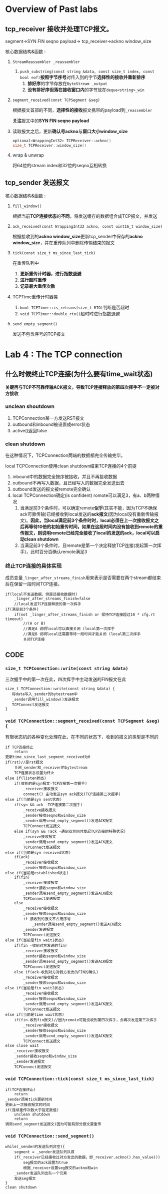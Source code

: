 # Overview of Past labs

## tcp_receiver 接收并处理TCP报文。

segment->SYN FIN seqno payload-> tcp_receiver->ackno window_size

核心数据结构&函数 :

1. `StreamReassembler _reassembler`

   1. `push_substring(const string &data, const size_t index, const bool eof)`**按照字节序号**对传入到的字节**选择性的接收并重新排序**
      1. **排好序**的字节存放在`ByteStream _output`
      2. **没有排好序但落在接收窗口内**的字节放在`deque<string>_win`

2. `segment_received(const TCPSegment &seg)`

   根据报文首部的不同，**选择性的接收**报文携带的payload到`_reassembler`

   **关注**报文中的**SYN FIN seqno payload**

3. 读取报文之后，更新**确认号ackno**与**窗口大小window_size**

   ```c++
   optional<WrappingInt32> TCPReceiver::ackno() 
   size_t TCPReceiver::window_size()
   ```

4. wrap & unwrap

   将64位的stream index和32位的seqno互相转换

## tcp_sender 发送报文

核心数据结构&函数 :

1. `fill_window()`

   根据当前**TCP连接状态**的**不同**，将发送缓存的数据组合成TCP报文，并发送

2. `ack_received(const WrappingInt32 ackno, const uint16_t window_size) `

   根据接收到的**ackno window_size**更新tcp_sender中保存的**ackno window_size**，并在重传队列中删除传输结束的报文

3. `tick(const size_t ms_since_last_tick)`

   在重传队列中

   1. **更新重传计时器，进行指数退避**
   2. **进行超时重传**
   3. **记录最大重传次数**

4. TCPTime重传计时器类

   1. `bool TCPTimer::is_retrans(size_t RTO)`判断是否超时
   2. `void TCPTimer::double_rto()`超时时进行指数退避

5. `send_empty_segment()`

   发送不包含序号的TCP报文

# Lab 4 : The TCP connection

## 什么时候终止TCP连接(为什么要有time_wait状态)

**关键再与TCP不可靠传输ACK报文，导致TCP连接释放的第四次挥手不一定被对方接收**

### unclean shoutdown

1. TCPConnection某一方发送RST报文
2. outbound和inbound被设置成error状态
3. active()返回false

### clean shutdown

在这种情况下，TCPConnection两端的数据都完全传输完毕。

local TCPConnection使用clean shutdown结束TCP连接的4个前提

1. inbound中的数据完全按序被接收，并且不再接收数据
2. outbound不再写入数据，且已经写入的数据完全发送出去
3. outbound发送的报文被remote完全确认
4. local TCPConnection确定(is confident) romote可以满足3，有a、b两种情况
   1. 当满足前3个条件时，可以确定remote**似乎**(其实不能，因为TCP不确保ack可靠传输)已经接收到local发送的**ack报文**(因为local没有重新传输报文)。**因此，当local满足前3个条件时时，local必须在上一次接收报文之后再等待10倍的初始重传时间，如果在这段时间内没有接收到remote的重传报文，则说明remote已经完全接收了local的发送的ack，local可以启动clean shutdown**
   2. 当满足前3个条件时，且remote是第一个决定释放TCP连接(发起第一次挥手)，此时百分百确认remote满足3

### 终止TCP连接的具体实现

成员变量`_linger_after_streams_finish`用来表示是否需要在两个stream都结束后在保留一段时间TCP连接。

```
if(local不发送数据，但是还接收数据时)
	_linger_after_streams_finish=false
	//local发送TCP连接释放的第一次挥手
if(满足前3个条件)
	if(not _linger_after_streams_finish or 保持TCP连接超过10 * cfg.rt timeout)
        //(A or B)
        //满足A 说明local可以直接关闭 (local第一次挥手
        //满足B 说明local还需要等待一段时间才能关闭 (local第二次挥手
		关闭TCP连接
```

## CODE

### `size_t TCPConnection::write(const string &data)`

三次握手中的第一次在此，四次挥手中主动发送的FIN报文在此

```
size_t TCPConnection::write(const string &data) {
   将data写入_sender的bytestream中
   _sender调用fill_window()发送报文
   TCPConnect发送报文
}
```

### `void TCPConnection::segment_received(const TCPSegment &seg) {`

有限状态机的各种变化处理在此，在不同的状态下，收到的报文的类型是不同的

```
if TCP连接终止
	return
更新time_since_last_segment_received为0
if(rst)//是rst报文
	关闭_sender和_receiver的bytestream
	TCP连接状态设置为终止
else if(listen状态)
	if(收到的是syn报文-TCP连接第一次握手)
		_receiver接收报文
		connect() 主动发送syn ack报文(TCP连接第二次握手)
else if(当前是syn sent状态)
	if(syn && ack -TCP连接第二次握手)
		_receive接收报文
		_sender接收seqno和window_size
		_sender调用send_empty_segment()发送ACK报文
		TCPConnect发送报文
	else if(syn && !ack -遇到双方同时发起TCP连接的特殊状况)
		_receive接收报文
		_sender调用send_empty_segment()发送ACK报文
		TCPConnect发送报文
else if(当前是syn received状态)
	if(ack)
		_receiver接收报文
		_sender接收seqno和window_size
else if(当前是established状态)
	if(fin)
		_receiver接收报文
        _sender接收seqno和window_size
        _sender调用send_empty_segment()发送ACK报文
        TCPConnect发送报文
	else	
        _receiver接收报文
        _sender接收seqno和window_size
        if 接收到的报文不占用序号
            _sender调用send_empty_segment()发送ACK报文
        _sender发送报文
        TCPConnect发送报文
else if(当前是fin wait1状态)
	if(fin -收到对方发送的fin)
		_receiver接收报文
		_sender接收seqno和window_size
		_sender调用send_empty_segment()发送ACK报文
		TCPConnect发送报文
	else if(ack-收到对方对我方发出的FIN的确认)
		_receiver接收报文
		_sender接收seqno和window_size
else if(当前是fin wait2状态)	
		_receiver接收报文
		_sender接收seqno和window_size
		_sender调用send_empty_segment()发送ACK报文
		TCPConnect发送报文
else if(当前是time wait状态)
	if(fin-收到fin报文)//因为remote可能没收到第四次挥手，会再次发送第三次挥手
		_receiver接收报文
		_sender接收seqno和window_size
		_sender调用send_empty_segment()发送ACK报文
		TCPConnect发送报文
else close wait
    _receiver接收报文
    _sender接收seqno和window_size
    _sender发送报文
    TCPConnect发送报文
```

### `void TCPConnection::tick(const size_t ms_since_last_tick)`

```
if(TCP连接终止)
	return
_sender调用tick更新时间
更新上一次接收报文的时间
if(连续重传次数大于指定数值)
	unclean shutdown
	return
调用send_segment发送报文(因为可能有部分报文要重传
```

### `void TCPConnection::send_segment()`

```
while(_sender的发送队列非空){
    segment = _sender发送队列队首
    if(_receiver已经接收过对方发出的数据，即_receiver.ackno().has_value())
    	seg报文的ack设置为true
    	根据_receiver设置seg报文的ackno和win
    _sender发送队列出队一个元素
    发送seg报文
}
clean shutdown
```